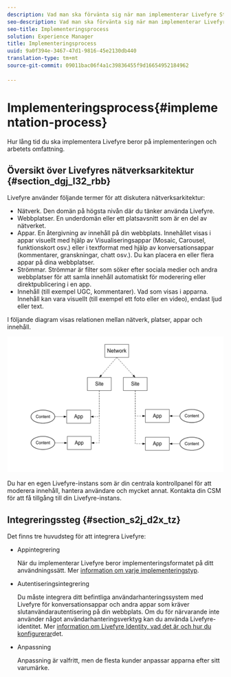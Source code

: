 ```yaml
---
description: Vad man ska förvänta sig när man implementerar Livefyre Studio.
seo-description: Vad man ska förvänta sig när man implementerar Livefyre Studio.
seo-title: Implementeringsprocess
solution: Experience Manager
title: Implementeringsprocess
uuid: 9a0f394e-3467-47d1-9816-45e2130db440
translation-type: tm+mt
source-git-commit: 09011bac06f4a1c39836455f9d16654952184962

---
```



# Implementeringsprocess{#implementation-process}

Hur lång tid du ska implementera Livefyre beror på implementeringen och arbetets omfattning.

## Översikt över Livefyres nätverksarkitektur {#section_dgj_l32_rbb}

Livefyre använder följande termer för att diskutera nätverksarkitektur:

* Nätverk. Den domän på högsta nivån där du tänker använda Livefyre.
* Webbplatser. En underdomän eller ett platsavsnitt som är en del av nätverket.
* Appar. En återgivning av innehåll på din webbplats. Innehållet visas i appar visuellt med hjälp av Visualiseringsappar (Mosaic, Carousel, funktionskort osv.) eller i textformat med hjälp av konversationsappar (kommentarer, granskningar, chatt osv.). Du kan placera en eller flera appar på dina webbplatser.
* Strömmar. Strömmar är filter som söker efter sociala medier och andra webbplatser för att samla innehåll automatiskt för moderering eller direktpublicering i en app.
* Innehåll (till exempel UGC, kommentarer). Vad som visas i apparna. Innehåll kan vara visuellt (till exempel ett foto eller en video), endast ljud eller text.

I följande diagram visas relationen mellan nätverk, platser, appar och innehåll.

![](assets/network_site_architecture.png)

Du har en egen Livefyre-instans som är din centrala kontrollpanel för att moderera innehåll, hantera användare och mycket annat. Kontakta din CSM för att få tillgång till din Livefyre-instans.

## Integreringssteg {#section_s2j_d2x_tz}

Det finns tre huvudsteg för att integrera Livefyre:

* Appintegrering

   När du implementerar Livefyre beror implementeringsformatet på ditt användningssätt. Mer [information om varje implementeringstyp](/help/implementation/c-getting-started/c-implementation-process/c-app-integration-types.md#c_app_integration_types).

* Autentiseringsintegrering

   Du måste integrera ditt befintliga användarhanteringssystem med Livefyre för konversationsappar och andra appar som kräver slutanvändarautentisering på din webbplats. Om du för närvarande inte använder något användarhanteringsverktyg kan du använda Livefyre-identitet. Mer [information om Livefyre Identity, vad det är och hur du konfigurerar](/help/implementation/c-livefyre-identity-comp/c-livefyre-identity-comp.md#c_livefyre_identity)det.

* Anpassning

   Anpassning är valfritt, men de flesta kunder anpassar apparna efter sitt varumärke.


